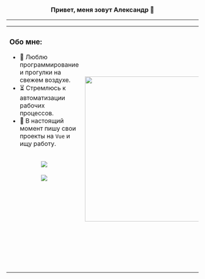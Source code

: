 <h3 align="center">Привет, меня зовут Александр 👋</h3>

---

<table align="center">
 <tr>
  <td valign="top" width="60%">

  <h3>Обо мне:</h3>
  
- 🔋 Люблю программирование и прогулки на свежем воздухе.
- ⏳ Стремлюсь к автоматизации рабочих процессов.
- 🔨 В настоящий момент пишу свои проекты на `Vue` и ищу работу.  
<div>
</br>
</div>
  
  <div align="center">
    <img src="http://github-profile-summary-cards.vercel.app/api/cards/stats?username=Aleksandr-86&theme=monokai"/>
	<div></br></div>
    <img src="http://github-profile-summary-cards.vercel.app/api/cards/productive-time?username=Aleksandr-86&theme=monokai&utcOffset=3"/>
  </div>

  </td>
  <td align="center" valign="middle" width="45%" height="645">
  
   <img width="380" src="https://user-images.githubusercontent.com/96790009/228079197-4a49a275-7823-4615-a210-2c09fe52ad9d.gif"/>

  </td>
 </tr>
</table>
